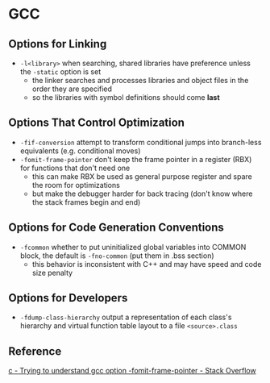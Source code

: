 # GCC

## Options for Linking
* `-l<library>` when searching, shared libraries have preference unless the `-static` option is set
    - the linker searches and processes libraries and object files in the order they are specified
    - so the libraries with symbol definitions should come **last**

## Options That Control Optimization
* `-fif-conversion` attempt to transform conditional jumps into branch-less equivalents (e.g. conditional moves)
* `-fomit-frame-pointer` don't keep the frame pointer in a register (RBX) for functions that don't need one
    - this can make RBX be used as general purpose register and spare the room for optimizations
    - but make the debugger harder for back tracing (don't know where the stack frames begin and end)

## Options for Code Generation Conventions
* `-fcommon` whether to put uninitialized global variables into COMMON block, the default is `-fno-common` (put them in .bss section)
    - this behavior is inconsistent with C++ and may have speed and code size penalty

## Options for Developers
* `-fdump-class-hierarchy` output a representation of each class's hierarchy and virtual function table layout to a file `<source>.class`

## Reference
[c - Trying to understand gcc option -fomit-frame-pointer - Stack Overflow](https://stackoverflow.com/questions/14666665/trying-to-understand-gcc-option-fomit-frame-pointer)

